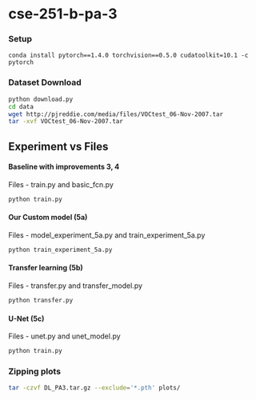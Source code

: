 # cse-251-b-pa-3

### Setup
```
conda install pytorch==1.4.0 torchvision==0.5.0 cudatoolkit=10.1 -c pytorch
```

### Dataset Download

```bash
python download.py
cd data
wget http://pjreddie.com/media/files/VOCtest_06-Nov-2007.tar
tar -xvf VOCtest_06-Nov-2007.tar
```


## Experiment vs Files

#### Baseline with improvements 3, 4

Files - train.py and basic_fcn.py

```bash
python train.py
```

#### Our Custom model (5a)

Files - model_experiment_5a.py and train_experiment_5a.py

```bash
python train_experiment_5a.py
```

#### Transfer learning (5b)

Files - transfer.py and transfer_model.py

```bash
python transfer.py
```

#### U-Net (5c)

Files - unet.py and unet_model.py

```bash
python train.py
```


### Zipping plots

```bash
tar -czvf DL_PA3.tar.gz --exclude='*.pth' plots/
```